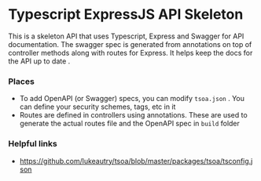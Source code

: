 # Typescript ExpressJS API Skeleton

This is a skeleton API that uses Typescript, Express and Swagger for 
API documentation. The swagger spec is generated from annotations
on top of controller methods along with routes for Express. It helps
keep the docs for the API up to date .


### Places
- To add OpenAPI (or Swagger) specs, you can modify `tsoa.json` . You
  can define your security schemes, tags, etc in it
- Routes are defined in controllers using annotations. These are used
  to generate the actual routes file and the OpenAPI spec in `build`
  folder
  


### Helpful links
- https://github.com/lukeautry/tsoa/blob/master/packages/tsoa/tsconfig.json
